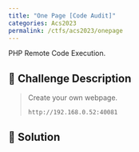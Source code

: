 ```yaml
---
title: "One Page [Code Audit]"
categories: Acs2023
permalink: /ctfs/acs2023/onepage
---
```

PHP Remote Code Execution.

## 📁 Challenge Description

> Create your own webpage.
>
> `http://192.168.0.52:40081`

## 🚩 Solution

